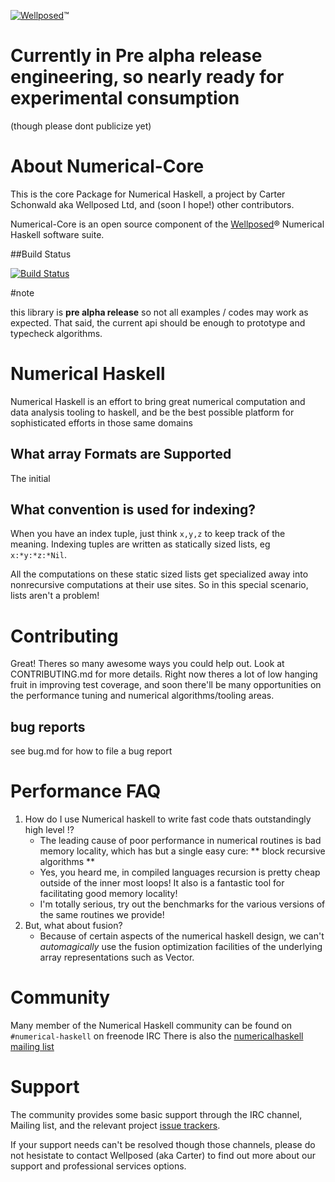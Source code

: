 [![Wellposed](http://www.wellposed.com/mini.png)](http://www.wellposed.com)™

# Currently in Pre alpha release engineering, so nearly ready for experimental consumption
(though please dont publicize yet)

# About  Numerical-Core
This is the core Package for Numerical Haskell, a project by Carter Schonwald aka
Wellposed Ltd, and (soon I hope!) other contributors.

Numerical-Core is an open source component of the [Wellposed](http://www.wellposed.com)® Numerical Haskell software suite.

##Build Status

[![Build Status](https://secure.travis-ci.org/wellposed/numerical.png?branch=master)](http://travis-ci.org/wellposed/numerical-core)


#note

this library is **pre alpha release** so not all examples / codes may work as expected.
That said, the current api should be enough to prototype and typecheck algorithms.



# Numerical Haskell
Numerical Haskell is an effort to bring great numerical computation and data analysis
tooling to haskell, and be the best possible platform for sophisticated efforts in those same domains

## What array Formats are Supported

The initial

## What convention is used for indexing?

When you have an index tuple, just think  ``x,y,z``  to keep track of the meaning.
Indexing tuples are written as statically sized lists, eg ``x:*y:*z:*Nil``.


All the computations on these static sized lists get specialized away into
nonrecursive computations at their use sites. So in this special scenario, lists aren't a problem!



# Contributing
Great! Theres so many awesome ways you could help out. Look at CONTRIBUTING.md for more details.
Right now theres a lot of low hanging fruit in improving test coverage,
and soon there'll be many opportunities on the performance tuning and numerical
algorithms/tooling areas.

## bug reports
see bug.md for how to file a bug report


# Performance FAQ
1. How do I use Numerical haskell to write fast code thats outstandingly high level !?
    * The leading cause of poor performance in numerical routines is bad memory locality,
    which has but a single easy cure: ** block recursive algorithms **
    * Yes, you heard me, in compiled languages recursion is pretty cheap outside of the inner
    most loops! It also is a fantastic tool for facilitating good memory locality!
    * I'm totally serious, try out the benchmarks for the various versions of the same routines we
    provide!
2. But, what about fusion?
    * Because of certain aspects of the numerical haskell design, we can't *automagically* use
    the fusion optimization facilities of the underlying array representations such as Vector.

# Community
Many member of the Numerical Haskell community can be found on `#numerical-haskell` on freenode IRC
There is also  the [numericalhaskell mailing list](https://groups.google.com/forum/#!forum/numericalhaskell)

# Support
The community provides some basic support through the IRC channel, Mailing list,
and the relevant project [issue trackers](http://github.com/wellposed).

If your support needs can't be resolved though those channels, please do not
hesistate to contact Wellposed (aka Carter) to find out more about our support and
professional services options.
















